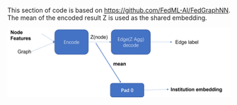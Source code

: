This section of code is based on https://github.com/FedML-AI/FedGraphNN. The mean of the encoded result Z is used as the shared embedding.

![EDGE](./edge_task_intergrated_embeding.png)